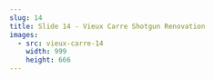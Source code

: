 ```yaml
---
slug: 14
title: Slide 14 - Vieux Carre Shotgun Renovation
images:
  - src: vieux-carre-14
    width: 999
    height: 666
---
```

